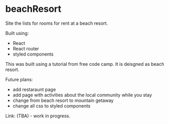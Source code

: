 # beachResort
Site the lists for rooms for rent at a beach resort.

Built using:
  - React
  - React router
  - styled components
  
 
This was built using a tutorial from free code camp.  It is deisgned as beach resort.

Future plans:
  - add restaraunt page
  - add page with activities about the local community while you stay
  - change from beach resort to mountain getaway
  - change all css to styled components
  
  
Link: (TBA) - work in progress.

